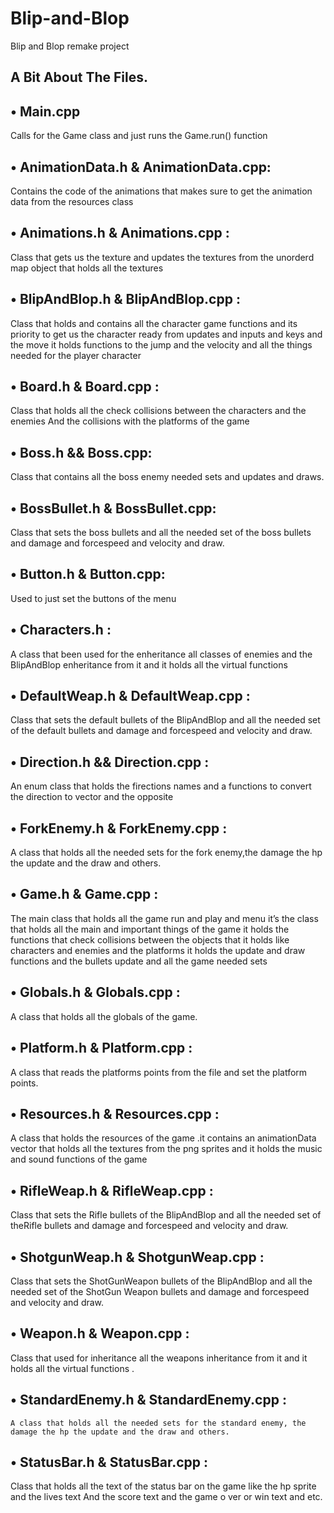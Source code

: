# Blip-and-Blop
Blip and Blop remake project
## A Bit About The Files.
## •	Main.cpp
  Calls for the Game class and just runs the Game.run() function
## •	AnimationData.h & AnimationData.cpp:
  Contains the code of the animations that makes sure to get the animation data from the resources class
## •	Animations.h & Animations.cpp :
  Class that gets us the texture and updates the textures from the unorderd map object that holds all the textures
## •	BlipAndBlop.h & BlipAndBlop.cpp :
  Class that holds and contains all the character game functions and its priority to get us the character ready from updates and inputs and keys and the move it holds functions to the jump and the velocity and   all the things needed for the player character
## •	Board.h & Board.cpp :
  Class that holds all the check collisions between the characters and the enemies
  And the collisions with the platforms of the game
## •	Boss.h && Boss.cpp:
  Class that contains all the boss enemy needed sets and updates and draws.

## •	BossBullet.h & BossBullet.cpp: 
  Class that sets the boss bullets and all the needed set of the boss bullets and damage and forcespeed and velocity and draw.

## •	Button.h & Button.cpp:
  Used to just set the buttons of the menu

## •	Characters.h :
  A class that been used for the enheritance all classes of enemies and the BlipAndBlop enheritance from it and it holds all the virtual functions

## •	DefaultWeap.h & DefaultWeap.cpp :
  Class that sets the default bullets of the BlipAndBlop and all the needed set of the default bullets and damage and forcespeed and velocity and draw.

## •	Direction.h && Direction.cpp :
  An enum class that holds the firections names and a functions to convert the direction to vector and the opposite

## •	ForkEnemy.h & ForkEnemy.cpp :
  A class that holds all the needed sets for the fork enemy,the damage the hp the update and the draw and others.

## •	Game.h & Game.cpp :
  The main class that holds all the game run and play and menu it’s the class that holds all the main and important things of the game it holds the functions that check collisions between the objects that it       holds like characters and enemies and the platforms it holds the update and draw functions and the bullets update and all the game needed sets

## •	Globals.h & Globals.cpp :
  A class that holds all the globals of the game.

## •	Platform.h & Platform.cpp :
  A class that reads the platforms points from the file and set the platform points.

## •	Resources.h & Resources.cpp :
  A class that holds the resources of the game .it contains an animationData vector that holds all the textures from the png sprites and it holds the music and sound functions of the game

## •	RifleWeap.h & RifleWeap.cpp :
  Class that sets the Rifle bullets of the BlipAndBlop and all the needed set of theRifle bullets and damage and forcespeed and velocity and draw.

## •	ShotgunWeap.h & ShotgunWeap.cpp :
  Class that sets the ShotGunWeapon bullets of the BlipAndBlop and all the needed set of the ShotGun Weapon bullets and damage and forcespeed and velocity and draw.

## •	Weapon.h & Weapon.cpp :
  Class that used for inheritance all the weapons inheritance  from it and it holds all the virtual functions .
## •	StandardEnemy.h & StandardEnemy.cpp :
	A class that holds all the needed sets for the standard enemy, the  damage the hp the update and the draw and others.

## •	StatusBar.h & StatusBar.cpp :
  Class that holds all the text of the status bar on the game like the hp sprite and the lives text
  And the score text and the game o ver or win text and etc.


